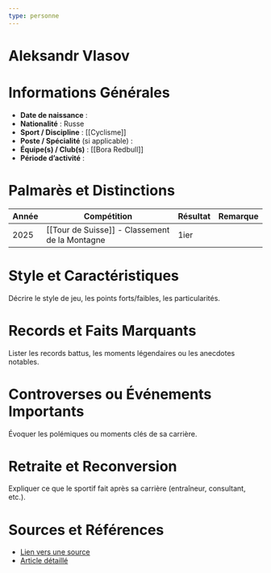 ```yaml
---
type: personne
---
```


# Aleksandr Vlasov

# Informations Générales
- **Date de naissance** :  
- **Nationalité** :  Russe
- **Sport / Discipline** :  [[Cyclisme]]
- **Poste / Spécialité** (si applicable) :  
- **Équipe(s) / Club(s)** :  [[Bora Redbull]]
- **Période d’activité** :  

# Palmarès et Distinctions
| Année | Compétition                                    | Résultat | Remarque |
| ----- | ---------------------------------------------- | -------- | -------- |
| 2025  | [[Tour de Suisse]] - Classement de la Montagne | 1ier     |          |

# Style et Caractéristiques
Décrire le style de jeu, les points forts/faibles, les particularités.

# Records et Faits Marquants
Lister les records battus, les moments légendaires ou les anecdotes notables.

# Controverses ou Événements Importants
Évoquer les polémiques ou moments clés de sa carrière.

# Retraite et Reconversion
Expliquer ce que le sportif fait après sa carrière (entraîneur, consultant, etc.).

# Sources et Références
- [Lien vers une source](#)
- [Article détaillé](#)
